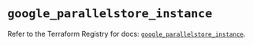# `google_parallelstore_instance`

Refer to the Terraform Registry for docs: [`google_parallelstore_instance`](https://registry.terraform.io/providers/hashicorp/google/6.34.1/docs/resources/parallelstore_instance).
